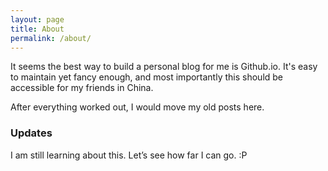 ```yaml
---
layout: page
title: About
permalink: /about/
---
```


It seems the best way to build a personal blog for me is Github.io. It's easy to maintain yet fancy enough, and most importantly this should be accessible for my friends in China.

After everything worked out, I would move my old posts here.

### Updates

I am still learning about this. Let’s see how far I can go. :P
